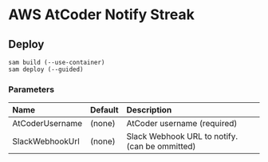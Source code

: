 # AWS AtCoder Notify Streak

## Deploy

```shell
sam build (--use-container)
sam deploy (--guided)
```

### Parameters

|Name|Default|Description|
|:--|:--|:--|
|AtCoderUsername|(none)|AtCoder username (required)|
|SlackWebhookUrl|(none)|Slack Webhook URL to notify. (can be ommitted)|
